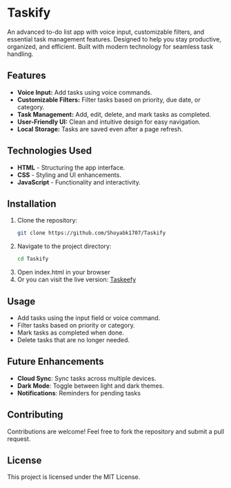 # Taskify
An advanced to-do list app with voice input, customizable filters, and essential task management features. Designed to help you stay productive, organized, and efficient. Built with modern technology for seamless task handling.

## Features
- **Voice Input:** Add tasks using voice commands.
- **Customizable Filters:** Filter tasks based on priority, due date, or category.
- **Task Management:** Add, edit, delete, and mark tasks as completed.
- **User-Friendly UI:** Clean and intuitive design for easy navigation.
- **Local Storage:** Tasks are saved even after a page refresh.

## Technologies Used
- **HTML** - Structuring the app interface.
- **CSS** - Styling and UI enhancements.
- **JavaScript** - Functionality and interactivity.

## Installation
1. Clone the repository:
   ```sh
   git clone https://github.com/Shoyabk1707/Taskify
2. Navigate to the project directory:
    ```sh
   cd Taskify
3. Open index.html in your browser
4. Or you can visit the live version: [Taskeefy](https://taskeefy.netlify.app/)

## Usage
- Add tasks using the input field or voice command.
- Filter tasks based on priority or category.
- Mark tasks as completed when done.
- Delete tasks that are no longer needed.

## Future Enhancements
- **Cloud Sync**: Sync tasks across multiple devices.
- **Dark Mode**: Toggle between light and dark themes.
- **Notifications**: Reminders for pending tasks

## Contributing
Contributions are welcome! Feel free to fork the repository and submit a pull request.

## License
This project is licensed under the MIT License.

